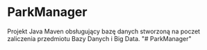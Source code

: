 # ParkManager
Projekt Java Maven obsługujący bazę danych stworzoną na poczet zaliczenia przedmiotu Bazy Danych i Big Data. 
"# ParkManager" 
